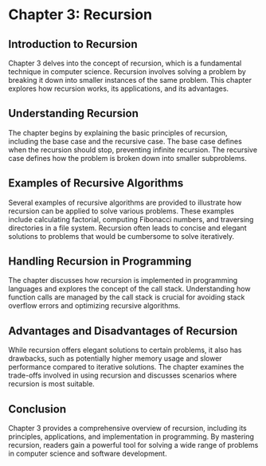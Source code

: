 # Chapter 3: Recursion

## Introduction to Recursion

Chapter 3 delves into the concept of recursion, which is a fundamental technique in computer science. Recursion involves solving a problem by breaking it down into smaller instances of the same problem. This chapter explores how recursion works, its applications, and its advantages.

## Understanding Recursion

The chapter begins by explaining the basic principles of recursion, including the base case and the recursive case. The base case defines when the recursion should stop, preventing infinite recursion. The recursive case defines how the problem is broken down into smaller subproblems.

## Examples of Recursive Algorithms

Several examples of recursive algorithms are provided to illustrate how recursion can be applied to solve various problems. These examples include calculating factorial, computing Fibonacci numbers, and traversing directories in a file system. Recursion often leads to concise and elegant solutions to problems that would be cumbersome to solve iteratively.

## Handling Recursion in Programming

The chapter discusses how recursion is implemented in programming languages and explores the concept of the call stack. Understanding how function calls are managed by the call stack is crucial for avoiding stack overflow errors and optimizing recursive algorithms.

## Advantages and Disadvantages of Recursion

While recursion offers elegant solutions to certain problems, it also has drawbacks, such as potentially higher memory usage and slower performance compared to iterative solutions. The chapter examines the trade-offs involved in using recursion and discusses scenarios where recursion is most suitable.

## Conclusion

Chapter 3 provides a comprehensive overview of recursion, including its principles, applications, and implementation in programming. By mastering recursion, readers gain a powerful tool for solving a wide range of problems in computer science and software development.
